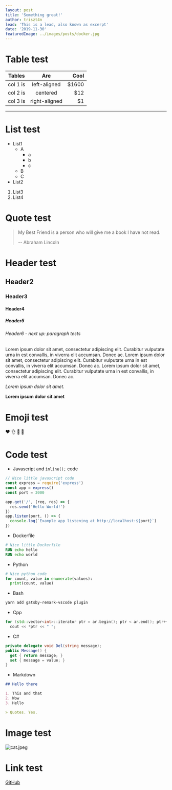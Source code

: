```yaml
---
layout: post
title: 'Something great!'
author: triszt4n
lead: 'This is a lead, also known as excerpt'
date: '2019-11-30'
featuredImage: ../images/posts/docker.jpg
---
```


# Table test

| Tables   |      Are      |   Cool |
| -------- | :-----------: | -----: |
| col 1 is | left-aligned  | \$1600 |
| col 2 is |   centered    |   \$12 |
| col 3 is | right-aligned |    \$1 |

---

# List test

- List1
  - A
    - a
    - b
    - c
  - B
  - C
- List2

1. List3
2. List4

# Quote test

> My Best Friend is a person who will give me a book I have not read.
>
> -- Abraham Lincoln

# Header test

## Header2

### Header3

#### Header4

##### Header5

###### Header6 - next up: paragraph tests

Lorem ipsum dolor sit amet, consectetur adipiscing elit. Curabitur vulputate urna in est convallis, in viverra elit accumsan. Donec ac. Lorem ipsum dolor sit amet, consectetur adipiscing elit. Curabitur vulputate urna in est convallis, in viverra elit accumsan. Donec ac. Lorem ipsum dolor sit amet, consectetur adipiscing elit. Curabitur vulputate urna in est convallis, in viverra elit accumsan. Donec ac.

_Lorem ipsum dolor sit amet._

**Lorem ipsum dolor sit amet**

# Emoji test

:heart: :ok_hand: :metal: 🚨

# Code test

- Javascript and `inline();` code

```js
// Nice little javascript code
const express = require('express')
const app = express()
const port = 3000

app.get('/', (req, res) => {
  res.send('Hello World!')
})
app.listen(port, () => {
  console.log(`Example app listening at http://localhost:${port}`)
})
```

- Dockerfile

```Dockerfile
# Nice little Dockerfile
RUN echo hello
RUN echo world
```

- Python

```py
# Nice python code
for count, value in enumerate(values):
  print(count, value)
```

- Bash

```bash
yarn add gatsby-remark-vscode plugin
```

- Cpp

```cpp
for (std::vector<int>::iterator ptr = ar.begin(); ptr < ar.end(); ptr++)
  cout << *ptr << " ";
```

- C#

```cs
private delegate void Del(string message);
public Message() {
  get { return message; }
  set { message = value; }
}
```

- Markdown

```md
## Hello there

1. This and that
2. Wow
3. Hello

> Quotes. Yes.
```

# Image test

![cat.jpeg](https://i.imgur.com/RtC6c01.jpeg)

# Link test

[GitHub](http://github.com)
